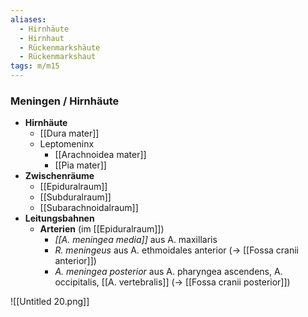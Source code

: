 ```yaml
---
aliases:
  - Hirnhäute
  - Hirnhaut
  - Rückenmarkshäute
  - Rückenmarkshaut
tags: m/m15
---
```

### Meningen / Hirnhäute
- **Hirnhäute**
	- [[Dura mater]]
	- Leptomeninx
		- [[Arachnoidea mater]]
		- [[Pia mater]]
- **Zwischenräume**
	- [[Epiduralraum]]
	- [[Subduralraum]]
	- [[Subarachnoidalraum]]
- **Leitungsbahnen**
	- **Arterien** (im [[Epiduralraum]])
		- *[[A. meningea media]]* aus A. maxillaris
		- *R. meningeus* aus A. ethmoidales anterior (→ [[Fossa cranii anterior]])
		- *A. meningea posterior* aus A. pharyngea ascendens, A. occipitalis, [[A. vertebralis]] (→ [[Fossa cranii posterior]])

![[Untitled 20.png]]